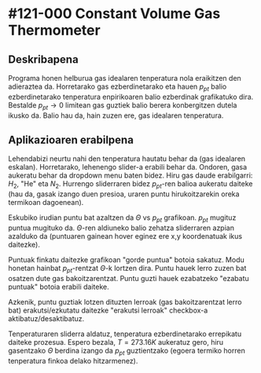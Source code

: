 # #121-000 Constant Volume Gas Thermometer

## Deskribapena
Programa honen helburua gas idealaren tenperatura nola eraikitzen den adieraztea
da. Horretarako gas ezberdinetarako eta hauen $p_{pt}$ balio ezberdinetarako
tenperatura enpirikoaren balio ezberdinak grafikatuko dira. Bestalde
$p_{pt} \rightarrow 0$ limitean gas guztiek balio berera konbergitzen dutela
ikusko da. Balio hau da, hain zuzen ere, gas idealaren tenperatura.

## Aplikazioaren erabilpena
Lehendabizi neurtu nahi den tenperatura hautatu behar da (gas idealaren eskalan).
Horretarako, lehenengo slider-a erabili behar da. Ondoren, gasa aukeratu behar da
dropdown menu baten bidez. Hiru gas daude erabilgarri: $H_2$, "He" eta $N_2$.
Hurrengo sliderraren bidez $p_{pt}$-ren balioa aukeratu daiteke (hau da, gasak
izango duen presioa, uraren puntu hirukoitzarekin oreka termikoan dagoenean).

Eskubiko irudian puntu bat azaltzen da $\Theta$ vs $p_{pt}$ grafikoan.
$p_{pt}$ mugituz puntua mugituko da. $\Theta$-ren aldiuneko balio
zehatza sliderraren azpian azalduko da (puntuaren gainean hover eginez ere
x,y koordenatuak ikus daitezke).

Puntuak finkatu daitezke grafikoan "gorde puntua" botoia sakatuz. Modu honetan
hainbat $p_{pt}$-rentzat $\Theta$-k lortzen dira. Puntu hauek lerro zuzen
bat osatzen dute gas bakoitzarentzat. Puntu guzti hauek ezabatzeko "ezabatu puntuak"
botoia erabili daiteke.

Azkenik, puntu guztiak lotzen dituzten lerroak (gas bakoitzarentzat lerro bat)
erakutsi/ezkutatu daitezke "erakutsi lerroak" checkbox-a aktibatuz/desaktibatuz.

Tenperaturaren sliderra aldatuz, tenperatura ezberdinetarako errepikatu daiteke
prozesua. Espero bezala, $T=273.16K$ aukeratuz gero, hiru gasentzako $\Theta$
berdina izango da $p_{pt}$ guztientzako (egoera termiko horren tenperatura finkoa
delako hitzarmenez).
